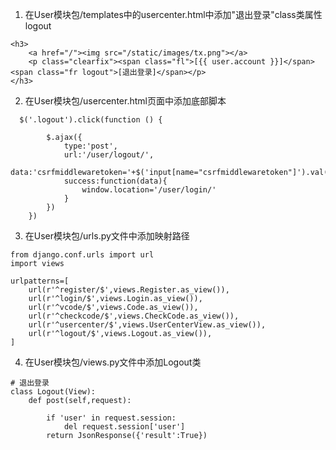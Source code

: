 1. 在User模块包/templates中的usercenter.html中添加"退出登录"class类属性logout 
```
<h3>
	<a href="/"><img src="/static/images/tx.png"></a>
	<p class="clearfix"><span class="fl">[{{ user.account }}]</span><span class="fr logout">[退出登录]</span></p>
</h3>
```

2. 在User模块包/usercenter.html页面中添加底部脚本
```
  $('.logout').click(function () {

        $.ajax({
            type:'post',
            url:'/user/logout/',
            data:'csrfmiddlewaretoken='+$('input[name="csrfmiddlewaretoken"]').val(),
            success:function(data){
                window.location='/user/login/'
            }
        })
    })
```

3. 在User模块包/urls.py文件中添加映射路径
```
from django.conf.urls import url
import views

urlpatterns=[
    url(r'^register/$',views.Register.as_view()),
    url(r'^login/$',views.Login.as_view()),
    url(r'^vcode/$',views.Code.as_view()),
    url(r'^checkcode/$',views.CheckCode.as_view()),
    url(r'^usercenter/$',views.UserCenterView.as_view()),
    url(r'^logout/$',views.Logout.as_view()),
]
```


4. 在User模块包/views.py文件中添加Logout类
```
# 退出登录
class Logout(View):
    def post(self,request):

        if 'user' in request.session:
            del request.session['user']
        return JsonResponse({'result':True})
```


















